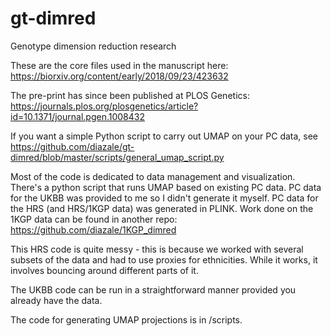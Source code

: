 # gt-dimred
Genotype dimension reduction research

These are the core files used in the manuscript here: https://biorxiv.org/content/early/2018/09/23/423632

The pre-print has since been published at PLOS Genetics: https://journals.plos.org/plosgenetics/article?id=10.1371/journal.pgen.1008432

If you want a simple Python script to carry out UMAP on your PC data, see https://github.com/diazale/gt-dimred/blob/master/scripts/general_umap_script.py

Most of the code is dedicated to data management and visualization. There's a python script that runs UMAP based on existing PC data.
PC data for the UKBB was provided to me so I didn't generate it myself.
PC data for the HRS (and HRS/1KGP data) was generated in PLINK.
Work done on the 1KGP data can be found in another repo: https://github.com/diazale/1KGP_dimred

This HRS code is quite messy - this is because we worked with several subsets of the data and had to use proxies for ethnicities. While it works, it involves bouncing around different parts of it.

The UKBB code can be run in a straightforward manner provided you already have the data.

The code for generating UMAP projections is in /scripts.
